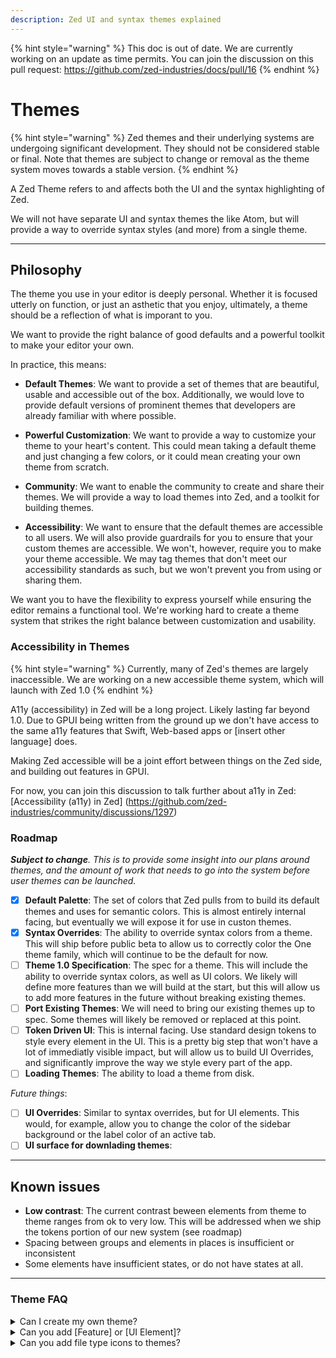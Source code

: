 ```yaml
---
description: Zed UI and syntax themes explained
---
```


{% hint style="warning" %}
This doc is out of date. We are currently working on an update as time permits. You can join the discussion on this pull request: https://github.com/zed-industries/docs/pull/16
{% endhint %}

# Themes

{% hint style="warning" %}
Zed themes and their underlying systems are undergoing significant development. They should not be considered stable or final. Note that themes are subject to change or removal as the theme system moves towards a stable version.
{% endhint %}

A Zed Theme refers to and affects both the UI and the syntax highlighting of Zed.

We will not have separate UI and syntax themes the like Atom, but will provide a way to override syntax styles (and more) from a single theme.

---

## Philosophy

The theme you use in your editor is deeply personal. Whether it is focused utterly on function, or just an asthetic that you enjoy, ultimately, a theme should be a reflection of what is imporant to you.

We want to provide the right balance of good defaults and a powerful toolkit to make your editor your own.

In practice, this means:

- **Default Themes**: We want to provide a set of themes that are beautiful, usable and accessible out of the box. Additionally, we would love to provide default versions of prominent themes that developers are already familiar with where possible.

- **Powerful Customization**: We want to provide a way to customize your theme to your heart's content. This could mean taking a default theme and just changing a few colors, or it could mean creating your own theme from scratch.

- **Community**: We want to enable the community to create and share their themes. We will provide a way to load themes into Zed, and a toolkit for building themes.

- **Accessibility**: We want to ensure that the default themes are accessible to all users. We will also provide guardrails for you to ensure that your custom themes are accessible. We won't, however, require you to make your theme accessible. We may tag themes that don't meet our accessibility standards as such, but we won't prevent you from using or sharing them.

We want you to have the flexibility to express yourself while ensuring the editor remains a functional tool. We're working hard to create a theme system that strikes the right balance between customization and usability.

### Accessibility in Themes

{% hint style="warning" %}
Currently, many of Zed's themes are largely inaccessible. We are working on a new accessible theme system, which will launch with Zed 1.0
{% endhint %}

A11y (accessibility) in Zed will be a long project. Likely lasting far beyond 1.0. Due to GPUI being written from the ground up we don't have access to the same a11y features that Swift, Web-based apps or [insert other language] does.

Making Zed accessible will be a joint effort between things on the Zed side, and building out features in GPUI.

For now, you can join this discussion to talk further about a11y in Zed: [Accessibility (a11y) in Zed]
(https://github.com/zed-industries/community/discussions/1297)

### Roadmap

_**Subject to change**. This is to provide some insight into our plans around themes, and the amount of work that needs to go into the system before user themes can be launched._

- [x] **Default Palette**: The set of colors that Zed pulls from to build its default themes and uses for semantic colors. This is almost entirely internal facing, but eventually we will expose it for use in custon themes.
- [x] **Syntax Overrides**: The ability to override syntax colors from a theme. This will ship before public beta to allow us to correctly color the One theme family, which will continue to be the default for now.
- [ ] **Theme 1.0 Specification**: The spec for a theme. This will include the ability to override syntax colors, as well as UI colors. We likely will define more features than we will build at the start, but this will allow us to add more features in the future without breaking existing themes.
- [ ] **Port Existing Themes**: We will need to bring our existing themes up to spec. Some themes will likely be removed or replaced at this point.
- [ ] **Token Driven UI**: This is internal facing. Use standard design tokens to style every element in the UI. This is a pretty big step that won't have a lot of immediatly visible impact, but will allow us to build UI Overrides, and significantly improve the way we style every part of the app.
- [ ] **Loading Themes**: The ability to load a theme from disk.

*Future things*:
- [ ] **UI Overrides**: Similar to syntax overrides, but for UI elements. This would, for example, allow you to change the color of the sidebar background or the label color of an active tab.
- [ ] **UI surface for downlading themes**:

---

## Known issues

- **Low contrast**: The current contrast beween elements from theme to theme ranges from ok to very low. This will be addressed when we ship the tokens portion of our new system (see roadmap)
- Spacing between groups and elements in places is insufficient or inconsistent
- Some elements have insufficient states, or do not have states at all.

---

### Theme FAQ

<details>

<summary>Can I create my own theme?</summary>

This is planned, though we don't have a timeline.

</details>

<details>

<summary>Can you add [Feature] or [UI Element]?</summary>

This isn't a theme issue. If you would like to discuss something you would like to see added you could start a [discussion](https://github.com/zed-industries/community/discussions).

</details>

<details>

<summary>Can you add file type icons to themes?</summary>

Not yet, but it is [highly requested](https://github.com/zed-industries/community/issues/206) in our community board. If you would like to see this feature specifically, feel free to share any projects for sourcing these in the [GitHub issue](https://github.com/zed-industries/community/issues/206).

</details>
